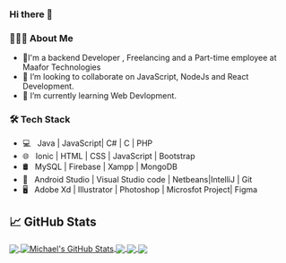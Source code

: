 ### Hi there 👋

<h3> 👨🏻‍💻 About Me </h3>

- 🔭I'm a backend Developer , Freelancing and  a Part-time employee at Maafor Technologies
- 👯 I’m looking to collaborate on JavaScript, NodeJs and React Development.
-  🌱 I’m currently learning  Web Devlopment.
<h3>🛠 Tech Stack</h3>

- 💻 &nbsp; Java | JavaScript| C# | C | PHP
- 🌐 &nbsp; Ionic | HTML | CSS | JavaScript | Bootstrap 
- 🛢 &nbsp; MySQL | Firebase | Xampp | MongoDB
- 🔧 &nbsp; Android Studio | Visual Studio code | Netbeans|IntelliJ | Git
- 🖥 &nbsp; Adobe Xd | Illustrator | Photoshop | Microsfot Project| Figma



## &#x1f4c8; GitHub Stats
<a href="https://github.com/Mayesamomo/Mayesamomo">
  <img align="center" src="https://github-readme-stats.vercel.app/api/top-langs/?username=Mayesamomo&show_icons=true&&line_height=27&layout=compact&tex&title_color=ffffff&text_color=c9cacc&icon_color=2bbc8a&bg_color=1d1f21" />
</a>
<a href="https://github.com/Mayesamomo/Mayesamomo">
  <img align="center" src="https://github-readme-stats.vercel.app/api?username=Mayesamomo&show_icons=true&line_height=27&count_private=true&title_color=ffffff&text_color=c9cacc&icon_color=2bbc8a&bg_color=1d1f21" alt="Michael's GitHub Stats" />
</a>

<a href="https://github.com/Mayesamomo/RepostForum">
  <img align="center" src="https://github-readme-stats.vercel.app/api/pin/?username=Mayesamomo&repo=RepostForum&title_color=ffffff&text_color=c9cacc&icon_color=2bbc8a&bg_color=1d1f21" />
</a>


<a href="https://github.com/Mayesamomo/Blog-CMS-">
  <img align="center" src="https://github-readme-stats.vercel.app/api/pin/?username=Mayesamomo&repo=Blog-CMS-&title_color=ffffff&text_color=c9cacc&icon_color=2bbc8a&bg_color=1d1f21" />
</a>   

<a href="https://github.com/Mayesamomo/EmailApplication">
  <img align="center" src="https://github-readme-stats.vercel.app/api/pin/?username=Mayesamomo&repo=EmailApplication&title_color=ffffff&text_color=c9cacc&icon_color=2bbc8a&bg_color=1d1f21" />
</a> 
